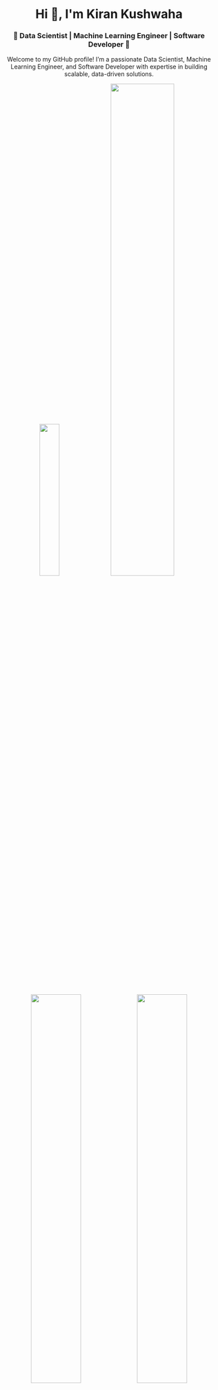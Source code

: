 <h1 align="center">Hi 👋, I'm Kiran Kushwaha</h1>
<h3 align="center">🤖 Data Scientist | Machine Learning Engineer | Software Developer 🚀</h3>
<p align ="center">Welcome to my GitHub profile! I’m a passionate Data Scientist, Machine Learning Engineer, and Software Developer with expertise in building scalable, data-driven solutions.</p>

<p align="center">
  <!-- Add GIFs related to Data Science, AI, and Software Development -->
<img src="https://media2.giphy.com/media/v1.Y2lkPTc5MGI3NjExZGt4bGx0NjEweWZtczJtbWtxdWptd29tdnI1cjNuZHByaWhxOHhkaSZlcD12MV9pbnRlcm5hbF9naWZfYnlfaWQmY3Q9Zw/Gwwg7fBSUQ6WmpjKEo/giphy.gif" width="30%" />
<img src="https://media3.giphy.com/media/v1.Y2lkPTc5MGI3NjExb3Bzc2x6aDE1amE1NTY3OXZvZHBkbnl4M3RxeDRmdnlka2VvOWRweiZlcD12MV9pbnRlcm5hbF9naWZfYnlfaWQmY3Q9Zw/4TtTVTmBoXp8txRU0C/giphy.gif" width="54%" />

<!-- More personalized Data Science & ML GIF -->
<img src="https://media.giphy.com/media/3o6ZsXVoDZbft9Pfks/giphy.gif" width="48%" />
<img src="https://media.giphy.com/media/26AHONhsm9ABer99O/giphy.gif" width="48%" />

</p>



---

### 🌟 **About Me**

- 📊 Passionate **Data Scientist & ML Engineer** with expertise in **AI, Deep Learning, and Data Analytics**.
- 🤖 Building and deploying **Machine Learning & Deep Learning models** for real-world applications.
- 🛠️ Experienced in **Data Wrangling, Feature Engineering, and Model Optimization** to drive high-performance solutions.
- 🌐 Proficient with **Big Data technologies** such as Spark & Hadoop, enabling scalable and distributed data processing.
- 📈 Strong background in **Data Visualization & Business Intelligence**, translating complex data into actionable insights.
- 💻 Software Engineer with expertise in **Java, Python, C++**, and other programming languages, delivering high-quality, scalable software solutions.
- 🖥️ Expertise in **Software Architecture, System Design, and building RESTful APIs** to integrate machine learning models into production environments.
- 🛠️ Skilled in Agile development methodologies, using tools like Jira, Git, and CI/CD pipelines to ensure smooth development cycles and code deployment.
- 🧑‍💻 Hands-on experience in **Cloud Computing platforms such as AWS, Azure, and Google Cloud**, utilizing services like EC2, Lambda, and Cloud Functions to deploy models and applications.
- 🔥 Always exploring the latest trends in AI, Data Science, Software Engineering, and DevOps to create cutting-edge solutions.



---

### 🛠️ **Tech Stack & Tools**
#### 📊 **Data Science & Analytics**
![Python](https://img.shields.io/badge/Python-3776AB?style=for-the-badge&logo=python&logoColor=white)
![R](https://img.shields.io/badge/R-276DC3?style=for-the-badge&logo=r&logoColor=white)
![SQL](https://img.shields.io/badge/SQL-4479A1?style=for-the-badge&logo=postgresql&logoColor=white)
![MySQL](https://img.shields.io/badge/MySQL-4479A1?style=plastic&logo=mysql&logoColor=white)
![MongoDB](https://img.shields.io/badge/MongoDB-47A248?style=plastic&logo=mongodb&logoColor=white)
![Excel](https://img.shields.io/badge/Excel-217346?style=flat&logo=microsoft-excel&logoColor=white)
![Jupyter Notebooks](https://img.shields.io/badge/Jupyter_Notebooks-F37626?style=for-the-badge&logo=jupyter&logoColor=white)
![NumPy](https://img.shields.io/badge/NumPy-013243?style=flat-square&logo=numpy&logoColor=white)
![Pandas](https://img.shields.io/badge/Pandas-150458?style=flat&logo=pandas&logoColor=white)
![SciPy](https://img.shields.io/badge/SciPy-8C8C8C?style=flat&logo=scipy&logoColor=white)



#### 🤖 **Machine Learning & AI**
![TensorFlow](https://img.shields.io/badge/TensorFlow-FF6F00?style=for-the-badge&logo=tensorflow&logoColor=white)
![PyTorch](https://img.shields.io/badge/PyTorch-EE4C2C?style=for-the-badge&logo=pytorch&logoColor=white)
![Scikit-Learn](https://img.shields.io/badge/Scikit%20Learn-F7931E?style=for-the-badge&logo=scikitlearn&logoColor=white)
![Keras](https://img.shields.io/badge/Keras-D00000?style=flat&logo=keras&logoColor=white)
![XGBoost](https://img.shields.io/badge/XGBoost-FF9900?style=plastic&logo=xgboost&logoColor=white)
![FastAI](https://img.shields.io/badge/FastAI-FFE600?style=for-the-badge&logo=fastai&logoColor=white)
![OpenCV](https://img.shields.io/badge/OpenCV-5C3EE8?style=flat-square&logo=opencv&logoColor=white)
![Hugging Face](https://img.shields.io/badge/Hugging%20Face-FD377E?style=flat&logo=huggingface&logoColor=white)
![NLTK](https://img.shields.io/badge/NLTK-4B8BBE?style=for-the-badge&logo=nltk&logoColor=white)
![SpaCy](https://img.shields.io/badge/SpaCy-5A5A5A?style=plastic&logo=spacy&logoColor=white)
![DL (CNN, RNN)](https://img.shields.io/badge/DL_CNN_RNN-8B3D3D?style=for-the-badge&logo=tensorflow&logoColor=white)


#### 📈 **Big Data & Cloud**
![Apache Spark](https://img.shields.io/badge/Apache%20Spark-E25A1C?style=for-the-badge&logo=apachespark&logoColor=white)
![Hadoop](https://img.shields.io/badge/Hadoop-66CCFF?style=for-the-badge&logo=apachehadoop&logoColor=white)
![AWS](https://img.shields.io/badge/AWS-232F3E?style=for-the-badge&logo=amazonaws&logoColor=white)
![Google Cloud Platform](https://img.shields.io/badge/Google%20Cloud%20Platform-4285F4?style=flat&logo=googlecloud&logoColor=white)
![Microsoft Azure](https://img.shields.io/badge/Microsoft%20Azure-0078D4?style=flat-square&logo=microsoftazure&logoColor=white)
![Kubernetes](https://img.shields.io/badge/Kubernetes-326CE5?style=plastic&logo=kubernetes&logoColor=white)
![Docker](https://img.shields.io/badge/Docker-2496ED?style=for-the-badge&logo=docker&logoColor=white)


#### 🎨 **Data Visualization**
![Power BI](https://img.shields.io/badge/Power%20BI-F2C811?style=for-the-badge&logo=powerbi&logoColor=white)
![Tableau](https://img.shields.io/badge/Tableau-E97627?style=for-the-badge&logo=tableau&logoColor=white)
![Matplotlib](https://img.shields.io/badge/Matplotlib-11557C?style=for-the-badge&logo=python&logoColor=white)
![Seaborn](https://img.shields.io/badge/Seaborn-FF9E3F?style=for-the-badge&logo=seaborn&logoColor=white)



####  💻 **Software Development**
![Java](https://img.shields.io/badge/Java-F7DF1E?style=for-the-badge&logo=java&logoColor=white)
![Python](https://img.shields.io/badge/Python-3776AB?style=for-the-badge&logo=python&logoColor=white)
![C++](https://img.shields.io/badge/C%2B%2B-00599C?style=for-the-badge&logo=c%2B%2B&logoColor=white)
![Flask](https://img.shields.io/badge/Flask-000000?style=for-the-badge&logo=flask&logoColor=white)
![Django](https://img.shields.io/badge/Django-092E20?style=for-the-badge&logo=django&logoColor=white)
![Spring Boot](https://img.shields.io/badge/Spring%20Boot-6DB33F?style=for-the-badge&logo=springboot&logoColor=white)
![Kubernetes](https://img.shields.io/badge/Kubernetes-326CE5?style=for-the-badge&logo=kubernetes&logoColor=white)



#### 🧑‍💻 **Version Control & Collaboration**
![Git](https://img.shields.io/badge/Git-F05032?style=for-the-badge&logo=git&logoColor=white)
![GitHub](https://img.shields.io/badge/GitHub-181717?style=for-the-badge&logo=github&logoColor=white)
![GitLab](https://img.shields.io/badge/GitLab-FCA121?style=for-the-badge&logo=gitlab&logoColor=white)

---

### 📊 **GitHub Stats**
![Top Languages](https://github-readme-stats.vercel.app/api/top-langs/?username=Kirn07&theme=dark&hide_border=false&include_all_commits=true&count_private=true&layout=compact)  
![GitHub Stats](https://github-readme-stats.vercel.app/api?username=Kirn07&theme=dark&hide_border=false&include_all_commits=true&count_private=true)  


---

### 🌍 **Connect With Me**
<p align="left">
<a href="mailto:kushwahakiran813@gmail.com"><img src="https://img.shields.io/badge/Email-D14836?style=for-the-badge&logo=gmail&logoColor=white"></a>
<!--<a href="https://x.com/technosnag" target="_blank"><img src="https://img.shields.io/badge/X-000000?style=for-the-badge&logo=x&logoColor=white"></a>-->
<a href="https://www.linkedin.com/in/kiran-kushwaha-544445215/" target="_blank"><img src="https://img.shields.io/badge/LinkedIn-0077B5?style=for-the-badge&logo=linkedin&logoColor=white"></a>
<!--<a href="https://www.youtube.com/c/technosnag" target="_blank"><img src="https://img.shields.io/badge/YouTube-FF0000?style=for-the-badge&logo=youtube&logoColor=white"></a>-->
<!--<a href="https://dev.to/technosnag" target="_blank"><img src="https://img.shields.io/badge/Dev.to-0A0A0A?style=for-the-badge&logo=dev.to&logoColor=white"></a>-->
</p>

---

### 💡 **Fun Fact**
🎯 **AI is not replacing humans, it's empowering them to achieve more!**
📊 **Data is the new oil, and I'm not just refining it—I'm turning it into groundbreaking insights!**
🚀 **The future of technology isn't just about algorithms—it's about harnessing the power of data to drive innovation!**



---

### 📢 **Want to Collaborate?**
If you're passionate about **Data Science, AI, Machine Learning, Software Development**, or building cutting-edge tech, let's connect! Together, we can transform ideas into reality and create something amazing! 🌟
🤝 Whether you're a fellow enthusiast, a developer, or a visionary, I believe we can make great things happen. Let's unlock the true potential of **AI, Data, and Software Development** to push the boundaries of what's possible! 🚀
